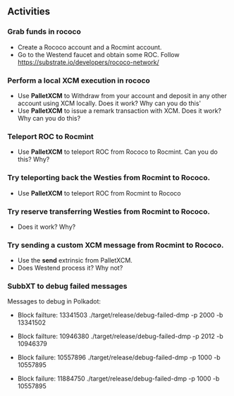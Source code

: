 ## Activities
### Grab funds in rococo
- Create a Rococo account and a Rocmint account.
- Go to the Westend faucet and obtain some ROC. Follow https://substrate.io/developers/rococo-network/

### Perform a local XCM execution in rococo
- Use **PalletXCM** to Withdraw from your account and deposit in any other account using XCM locally. Does it work? Why can you do this'
- Use **PalletXCM** to issue a remark transaction with XCM. Does it work? Why can you do this?

### Teleport ROC to Rocmint

- Use **PalletXCM** to teleport ROC from Rococo to Rocmint. Can you do this? Why?

### Try teleporting back the Westies from Rocmint to Rococo.

- Use **PalletXCM** to teleport ROC from Rocmint to Rococo

### Try reserve transferring Westies from Rocmint to Rococo.
- Does it work? Why?

### Try sending a custom XCM message from Rocmint to Rococo.
- Use the **send** extrinsic from PalletXCM.
- Does Westend process it? Why not?

### SubbXT to debug failed messages

Messages to debug in Polkadot:
- Block failture: 13341503
./target/release/debug-failed-dmp -p 2000 -b 13341502

- Block failture: 10946380 ./target/release/debug-failed-dmp -p 2012 -b 10946379

- Block failure: 10557896 ./target/release/debug-failed-dmp -p 1000 -b 10557895

- Block failure: 11884750 ./target/release/debug-failed-dmp -p 1000 -b 10557895
